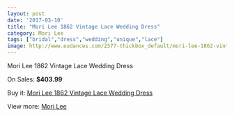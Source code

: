 ```yaml
---
layout: post
date: '2017-03-10'
title: "Mori Lee 1862 Vintage Lace Wedding Dress"
category: Mori Lee
tags: ["bridal","dress","wedding","unique","lace"]
image: http://www.eudances.com/2377-thickbox_default/mori-lee-1862-vintage-lace-wedding-dress.jpg
---
```

Mori Lee 1862 Vintage Lace Wedding Dress

On Sales: **$403.99**
<a href="https://www.eudances.com/en/mori-lee/792-mori-lee-1862-vintage-lace-wedding-dress.html"><amp-img layout="responsive" width="600" height="600" src="//www.eudances.com/2377-thickbox_default/mori-lee-1862-vintage-lace-wedding-dress.jpg" alt="Mori Lee 1862 Vintage Lace Wedding Dress 0" /></a>
<a href="https://www.eudances.com/en/mori-lee/792-mori-lee-1862-vintage-lace-wedding-dress.html"><amp-img layout="responsive" width="600" height="600" src="//www.eudances.com/2379-thickbox_default/mori-lee-1862-vintage-lace-wedding-dress.jpg" alt="Mori Lee 1862 Vintage Lace Wedding Dress 1" /></a>
<a href="https://www.eudances.com/en/mori-lee/792-mori-lee-1862-vintage-lace-wedding-dress.html"><amp-img layout="responsive" width="600" height="600" src="//www.eudances.com/2378-thickbox_default/mori-lee-1862-vintage-lace-wedding-dress.jpg" alt="Mori Lee 1862 Vintage Lace Wedding Dress 2" /></a>

Buy it: [Mori Lee 1862 Vintage Lace Wedding Dress](https://www.eudances.com/en/mori-lee/792-mori-lee-1862-vintage-lace-wedding-dress.html "Mori Lee 1862 Vintage Lace Wedding Dress")

View more: [Mori Lee](https://www.eudances.com/en/9-mori-lee "Mori Lee")